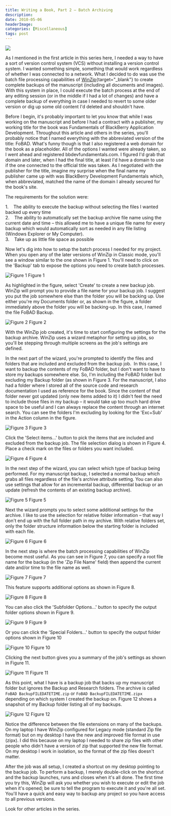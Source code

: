 ```yaml
---
title: Writing a Book, Part 2 – Batch Archiving
description: 
date: 2010-05-06
headerImage: 
categories: [Miscellaneous]
tags: post
---
```


![](/images/common/book.jpg)

As I mentioned in the first article in this series here, I needed a way to have a sort of version control system (VCS) without installing a version control system. I wanted something simple, something that would work regardless of whether I was connected to a network. What I decided to do was use the batch file processing capabilities of [WinZip](https://www.winzip.com){target="_blank"} to create complete backups of the manuscript (including all documents and images). With this system in place, I could execute the batch process at the end of any editing session (or in the middle if I had a lot of changes) and have a complete backup of everything in case I needed to revert to some older version or dig up some old content I'd deleted and shouldn't have.

Before I begin, it's probably important to let you know that while I was working on the manuscript and before I had a contract with a publisher, my working title for the book was Fundamentals of BlackBerry Application Development. Throughout this article and others in the series, you'll probably notice that I named everything with the abbreviated version of the title: FoBAD. What's funny though is that I also registered a web domain for the book as a placeholder. All of the options I wanted were already taken, so I went ahead and registered bbdevfundamentals.com. I figured I'd grab that domain and later, when I had the final title, at least I'd have a domain to use if the one connected to the official title was taken. As I negotiated with the publisher for the title, imagine my surprise when the final name my publisher came up with was BlackBerry Development Fundamentals which, when abbreviated, matched the name of the domain I already secured for the book's site.

The requirements for the solution were:

1.    The ability to execute the backup without selecting the files I wanted backed up every time  
2.    The ability to automatically set the backup archive file name using the current date and time – this allowed me to have a unique file name for every backup which would automatically sort as needed in any file listing (Windows Explorer or My Computer).  
3.    Take up as little file space as possible

Now let's dig into how to setup the batch process I needed for my project. When you open any of the later versions of WinZip in Classic mode, you'll see a window similar to the one shown in Figure 1. You'll need to click on the 'Backup' tab to expose the options you need to create batch processes.

![Figure 1](/images/2010/winzip1.png)
Figure 1

As highlighted in the figure, select 'Create' to create a new backup job. WinZip will prompt you to provide a file name for your backup job. I suggest you put the job somewhere else than the folder you will be backing up. Use either you're my Documents folder or, as shown in the figure, a folder immediately above the folder you will be backing-up. In this case, I named the file FoBAD Backup.

![Figure 2](/images/2010/winzip2.png)
Figure 2

With the WinZip job created, it's time to start configuring the settings for the backup archive. WinZip uses a wizard metaphor for setting up jobs, so you'll be stepping through multiple screens as the job's settings are defined.

In the next part of the wizard, you're prompted to identify the files and folders that are included and excluded from the backup job.  In this case, I want to backup the contents of my FoBAD folder, but I don't want to have to store my backups somewhere else. So, I'm including the FoBAD folder but excluding my Backup folder (as shown in Figure 3. For the manuscript, I also had a folder where I stored all of the source code and research documentation I used as reference for the book. Since the content of that folder never got updated (only new items added to it) I didn't feel the need to include those files in my backup – it would take up too much hard drive space to be useful and I can always replace the content through an internet search. You can see the folders I'm excluding by looking for the 'Exc+Sub' in the Action column in the figure.

![Figure 3](/images/2010/winzip3.png)
Figure 3

Click the 'Select items…' button to pick the items that are included and excluded from the backup job. The file selection dialog is shown in Figure 4. Place a check mark on the files or folders you want included.

![Figure 4](/images/2010/winzip4.png)
Figure 4

In the next step of the wizard, you can select which type of backup being performed. For my manuscript backup, I selected a normal backup which grabs all files regardless of the file's archive attribute setting. You can also use settings that allow for an incremental backup, differential backup or an update (refresh the contents of an existing backup archive).

![Figure 5](/images/2010/winzip5.png)
Figure 5

Next the wizard prompts you to select some additional settings for the archive. I like to use the selection for relative folder information – that way I don't end up with the full folder path in my archive. With relative folders set, only the folder structure information below the starting folder is included with each file.

![Figure 6](/images/2010/winzip6.png)
Figure 6

In the next step is where the batch processing capabilities of WinZip become most useful. As you can see in Figure 7, you can specify a root file name for the backup (in the 'Zip File Name' field) then append the current date and/or time to the file name as well.

![Figure 7](/images/2010/winzip7.png)
Figure 7

This feature supports additional options as shown in Figure 8.

![Figure 8](/images/2010/winzip8.png)
Figure 8

You can also click the 'Subfolder Options…' button to specify the output folder options shown in Figure 9.

![Figure 9](/images/2010/winzip9.png)
Figure 9

Or you can click the 'Special Folders…' button to specify the output folder options shown in Figure 10

![Figure 10](/images/2010/winzip10.png)
Figure 10

Clicking the next button gives you a summary of the job's settings as shown in Figure 11.

![Figure 11](/images/2010/winzip11.png)
Figure 11

As this point, what I have is a backup job that backs up my manuscript folder but ignores the Backup and Research folders. The archive is called `FoBAD BackupFILEDATETIME.zip` or `FoBAD BackupFILEDATETIME.zipx` depending on which system I created the backup on. Figure 12 shows a snapshot of my Backup folder listing all of my backups.

![Figure 12](/images/2010/winzip12.png)
Figure 12

Notice the difference between the file extensions on many of the backups. On my laptop I have WinZip configured for Legacy mode (standard Zip file format) but on my desktop I have the new and improved file format in use (zipx). I did this because on my laptop I needed to share zip files with other people who didn't have a version of zip that supported the new file format. On my desktop I work in isolation, so the format of the zip files doesn't matter.

After the job was all setup, I created a shortcut on my desktop pointing to the backup job. To perform a backup, I merely double-click on the shortcut and the backup launches, runs and closes when it's all done. The first time you try this, WinZip will ask you whether you wish to execute or edit the job when it's opened; be sure to tell the program to execute it and you're all set. You'll have a quick and easy way to backup any project so you have access to all previous versions.

Look for other articles in the series.